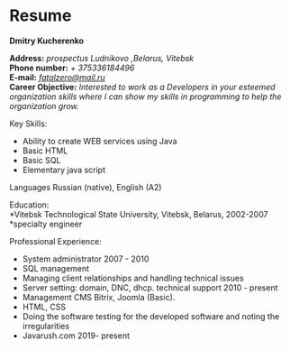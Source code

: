 # Resume

**Dmitry Kucherenko**

**Address:** *prospectus Ludnikovo ,Belarus, Vitebsk*  
**Phone number:** *+ 375336184496*  
**E-mail:** *fatalzero@mail.ru*  
**Career Objective:** *Interested to work as a Developers in your esteemed organization skills where I can show my skills in programming to help the organization grow.*  

Key Skills:
*	Ability to create  WEB services  using Java
*	Basic HTML
*	Basic SQL
*	Elementary java script

Languages
Russian (native), English (A2)

Education:  
*Vitebsk Technological State University, Vitebsk, Belarus,  2002-2007
*specialty engineer

Professional Experience:
* System administrator	2007 -  2010
*	SQL management
*	Managing client relationships and handling technical issues
*	Server setting: domain, DNC, dhcp.
technical support	2010 -  present
*	Management CMS Bitrix, Joomla (Basic).
*	HTML, CSS 
*	Doing the software testing for the developed software and noting the irregularities
* Javarush.com 2019- present
